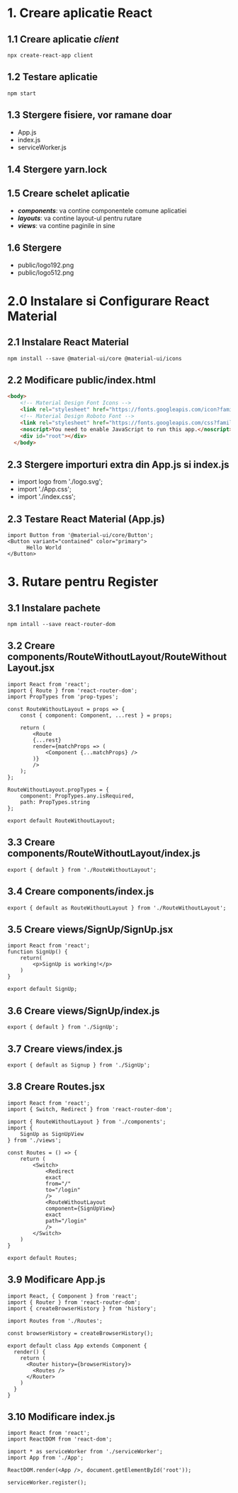 # 1. Creare aplicatie React
## 1.1 Creare aplicatie *client*
```node
npx create-react-app client
```

## 1.2 Testare aplicatie
```node
npm start
```

## 1.3 Stergere fisiere, vor ramane doar
- App.js
- index.js
- serviceWorker.js

## 1.4 Stergere yarn.lock

## 1.5 Creare schelet aplicatie
- **_components_**: va contine componentele comune aplicatiei
- **_layouts_**: va contine layout-ul pentru rutare
- **_views_**: va contine paginile in sine

## 1.6 Stergere
- public/logo192.png
- public/logo512.png

# 2.0 Instalare si Configurare React Material
## 2.1 Instalare React Material
```node
npm install --save @material-ui/core @material-ui/icons
```
## 2.2 Modificare public/index.html
```HTML
<body>
    <!-- Material Design Font Icons -->
    <link rel="stylesheet" href="https://fonts.googleapis.com/icon?family=Material+Icons" />
    <!-- Material Design Roboto Font -->
    <link rel="stylesheet" href="https://fonts.googleapis.com/css?family=Roboto:300,400,500,700&display=swap" />
    <noscript>You need to enable JavaScript to run this app.</noscript>
    <div id="root"></div>
  </body>
```

## 2.3 Stergere importuri extra din App.js si index.js
- import logo from './logo.svg';
- import './App.css';
- import './index.css';

## 2.3 Testare React Material (App.js)
```JS
import Button from '@material-ui/core/Button';
<Button variant="contained" color="primary">
      Hello World
</Button>
```

# 3. Rutare pentru Register
## 3.1 Instalare pachete
```node
npm intall --save react-router-dom
```
## 3.2 Creare components/RouteWithoutLayout/RouteWithoutLayout.jsx
```JSX
import React from 'react';
import { Route } from 'react-router-dom';
import PropTypes from 'prop-types';

const RouteWithoutLayout = props => {
    const { component: Component, ...rest } = props;

    return (
        <Route
        {...rest}
        render={matchProps => (
            <Component {...matchProps} />
        )}
        />
    );
};

RouteWithoutLayout.propTypes = {
    component: PropTypes.any.isRequired,
    path: PropTypes.string
};

export default RouteWithoutLayout;
```
## 3.3 Creare components/RouteWithoutLayout/index.js
```JS
export { default } from './RouteWithoutLayout';
```

## 3.4 Creare components/index.js
```JS
export { default as RouteWithoutLayout } from './RouteWithoutLayout';
```

## 3.5 Creare views/SignUp/SignUp.jsx
```JSX
import React from 'react';
function SignUp() {
    return(
        <p>SignUp is working!</p>
    )
}

export default SignUp;
```

## 3.6 Creare views/SignUp/index.js
```JS
export { default } from './SignUp';
```

## 3.7 Creare views/index.js
```JS
export { default as Signup } from './SignUp';
```

## 3.8 Creare Routes.jsx
```JSX
import React from 'react';
import { Switch, Redirect } from 'react-router-dom';

import { RouteWithoutLayout } from './components';
import { 
    SignUp as SignUpView
} from './views';

const Routes = () => {
    return (
        <Switch>
            <Redirect
            exact
            from="/"
            to="/login"
            />
            <RouteWithoutLayout
            component={SignUpView}
            exact
            path="/login"
            />
        </Switch>
    )
}

export default Routes;
```

## 3.9 Modificare App.js
```JS
import React, { Component } from 'react';
import { Router } from 'react-router-dom';
import { createBrowserHistory } from 'history';

import Routes from './Routes';

const browserHistory = createBrowserHistory();

export default class App extends Component {
  render() {
    return (
      <Router history={browserHistory}>
        <Routes />
      </Router>
    )
  }
}
```

## 3.10 Modificare index.js
```JS
import React from 'react';
import ReactDOM from 'react-dom';

import * as serviceWorker from './serviceWorker';
import App from './App';

ReactDOM.render(<App />, document.getElementById('root'));

serviceWorker.register();
```
